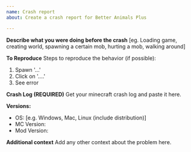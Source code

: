 ```yaml
---
name: Crash report
about: Create a crash report for Better Animals Plus

---
```


**Describe what you were doing before the crash**
[eg. Loading game, creating world, spawning a certain mob, hurting a mob, walking around]

**To Reproduce**
Steps to reproduce the behavior (if possible):
1. Spawn '...'
2. Click on '....'
3. See error

**Crash Log (REQUIRED)**
Get your minecraft crash log and paste it here.

**Versions:**
 - OS: [e.g. Windows, Mac, Linux (include distribution)]
 - MC Version:
 - Mod Version:

**Additional context**
Add any other context about the problem here.
